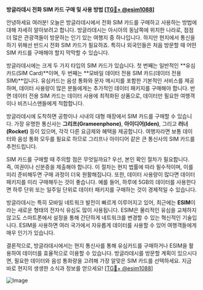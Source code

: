 **방글라데시 전화 SIM 카드 구매 및 사용 방법 [[TG💪+ @esim1088](https://t.me/s/esim1088)]**

안녕하세요 여러분! 오늘은 방글라데시에서 전화 SIM 카드를 구매하고 사용하는 방법에 대해 자세히 알아보려고 합니다. 방글라데시는 아시아의 동남쪽에 위치한 나라로, 점점 더 많은 관광객들이 방문하는 인기 있는 여행지 중 하나입니다. 하지만 현지에서 통신을 하기 위해선 반드시 전화 SIM 카드가 필요하죠. 특히나 외국인들은 처음 방문할 때 어떤 SIM 카드를 구매해야 할지 막막할 수 있습니다.

방글라데시에는 크게 두 가지 타입의 SIM 카드가 있습니다. 첫 번째는 일반적인 **유심카드(SIM Card)**이며, 두 번째는 **모바일 데이터 전용 SIM 카드(데이터 전용 SIM)**입니다. 유심카드는 음성 통화와 문자 메시지를 포함한 기본적인 서비스를 제공하며, 데이터 사용량이 많은 분들에게는 추가적인 데이터 패키지를 구매해야 합니다. 반면 데이터 전용 SIM 카드는 데이터 사용에 최적화된 상품으로, 데이터만 필요한 여행객이나 비즈니스맨들에게 적합합니다.

방글라데시에 도착하면 공항이나 시내의 대형 매장에서 SIM 카드를 구매할 수 있습니다. 가장 유명한 통신사는 **그리프(Grameenphone)**, **아이디어(Iden)**, 그리고 **러너(Rocket)** 등이 있으며, 각각 다른 요금제와 혜택을 제공합니다. 여행자라면 보통 데이터와 음성 통화 모두를 필요로 하므로 그리프나 아이디어 같은 큰 통신사의 SIM 카드를 추천드립니다.

SIM 카드를 구매할 때 주의할 점은 무엇일까요? 우선, 본인 확인 절차가 필요합니다. 즉, 여권이나 신분증을 제출해야 합니다. 이 절차는 현지 법률에 따라 필수적이며, 이를 미리 준비해두면 구매 과정이 더욱 원활해집니다. 또한, 데이터 사용량이 많다면 데이터 패키지를 미리 구매해두는 것이 좋습니다. 예를 들어, 하루에 5GB의 데이터를 사용한다면 하루 단위 또는 일주일 단위로 데이터 패키지를 구매하는 것이 경제적일 수 있습니다.

방글라데시는 특히 모바일 네트워크 발전이 빠르게 이루어지고 있어, 최근에는 **ESIM**이라는 새로운 형태의 전자식 유심도 많이 사용됩니다. ESIM은 물리적인 유심을 교체하지 않고도 스마트폰에서 설정을 통해 간단하게 네트워크를 변경할 수 있는 혁신적인 기술입니다. ESIM을 사용하면 여러 국가에서 자유롭게 데이터를 사용할 수 있어 여행객들에게 매우 인기가 있습니다.

결론적으로, 방글라데시에서는 현지 통신사를 통해 유심카드를 구매하거나 ESIM을 활용하여 데이터를 효율적으로 이용할 수 있습니다. 방글라데시를 방문할 계획이 있으시다면, 필요한 데이터와 음성 통화량을 고려해 가장 알맞은 SIM 카드를 선택하세요. 지금 바로 현지의 생생한 소식과 정보를 얻으세요! [[TG💪+ @esim1088](https://t.me/s/esim1088)]

![Image](https://i.postimg.cc/Y0z9fWf4/image.png)